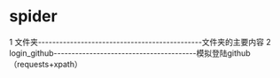 # spider
1 文件夹----------------------------------------------文件夹的主要内容
2 login_github----------------------------------------模拟登陆github（requests+xpath）
